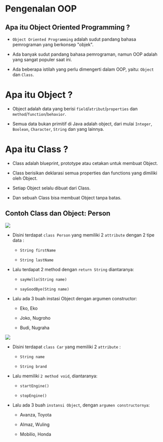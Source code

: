 # Pengenalan OOP

## Apa itu Object Oriented Programming ?

- `Object Oriented Programming` adalah sudut pandang bahasa pemrograman yang berkonsep "objek".

- Ada banyak sudut pandang bahasa pemrograman, namun OOP adalah yang sangat populer saat ini.

- Ada beberapa istilah yang perlu dimengerti dalam OOP, yaitu: `Object` dan `Class`.

# Apa itu Object ?

- Object adalah data yang berisi `field`/`atribut`/`properties` dan `method`/`function`/`behavior`.

- Semua data bukan primitif di Java adalah object, dari mulai `Integer`, `Boolean`, `Character`, `String` dan yang lainnya.

# Apa itu Class ?

- Class adalah blueprint, prototype atau cetakan untuk membuat Object.

- Class berisikan deklarasi semua properties dan functions yang dimiliki oleh Object.

- Setiap Object selalu dibuat dari Class.

- Dan sebuah Class bisa membuat Object tanpa batas.

## Contoh Class dan Object: Person

![](C:\Users\ficrihnp\AppData\Roaming\marktext\images\2023-10-21-00-03-30-image.png)

- Disini terdapat `class Person` yang memiliki 2 `attribute` dengan 2 tipe data :
  
  - `String firstName`
  
  - `String lastName`

- Lalu terdapat 2 method dengan `return String` diantaranya: 
  
  - `sayHello(String name)`
  
  - `sayGoodBye(Sting name)`

- Lalu ada 3 buah instasi Object  dengan argumen constructor:
  
  - Eko, Eko
  
  - Joko, Nugroho
  
  - Budi, Nugraha

![](C:\Users\ficrihnp\AppData\Roaming\marktext\images\2023-10-21-00-07-12-image.png)

- Disini terdapat `class Car` yang memiliki 2 `attribute` :
  
  - `String name`
  
  - `String brand`

- Lalu memiliki `2 method void`, diantaranya:
  
  - `startEngine()`
  
  - `stopEngine()`

- Lalu ada 3 buah `instansi Object`, dengan `argumen constructornya`:
  
  - Avanza, Toyota
  
  - Almaz, Wuling
  
  - Mobilio, Honda
